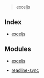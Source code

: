 > exceljs

Index
-----

* <a href="https://github.com/bynodejs/exceljs/blob/master/exceljs.js">exceljs</a>

Modules
-------

* <a href="https://github.com/exceljs/exceljs#readme">exceljs</a>

* <a href="https://github.com/anseki/readline-sync">readline-sync</a>
